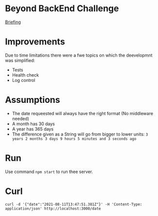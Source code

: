 # Beyond BackEnd Challenge

<a href="https://beyondso.notion.site/Backend-Coding-Challenge-593b711509744cef843ebc0dca1d89f5"> Briefing </a>
# Improvements

Due to time limitations there were a fwe topics on which the deevelopmnt was simplified:

* Tests
* Health check
* Log control

# Assumptions
* The date requeested will always have the right format (No middleware needed)
* A month has 30 days
* A year has 365 days
* The difference given as a String will go from bigger to lower units: `3 years 2 months 3 days 9 hours 5 minutes and 3 seconds ago`

# Run

Use command `npm start` to run thee server.

# Curl

`curl -d '{"date":"2021-08-11T13:47:51.381Z"}' -H 'Content-Type: application/json' http://localhost:3000/date`